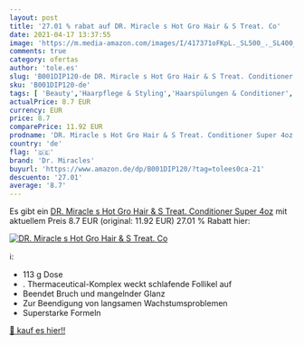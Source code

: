```yaml
---
layout: post
title: '27.01 % rabat auf DR. Miracle s Hot Gro Hair & S Treat. Co'
date: 2021-04-17 13:37:55
image: 'https://m.media-amazon.com/images/I/417371oFKpL._SL500_._SL400_.jpg'
comments: true
category: ofertas
author: 'tole.es'
slug: 'B001DIP120-de DR. Miracle s Hot Gro Hair & S Treat. Conditioner Super 4oz'
sku: 'B001DIP120-de'
tags: [ 'Beauty','Haarpflege & Styling','Haarspülungen & Conditioner','Pflegeprodukte','dr. miracles', ]
actualPrice: 8.7 EUR
currency: EUR
price: 8.7
comparePrice: 11.92 EUR
prodname: 'DR. Miracle s Hot Gro Hair & S Treat. Conditioner Super 4oz'
country: 'de'
flag: '🇩🇪'
brand: 'Dr. Miracles'
buyurl: 'https://www.amazon.de/dp/B001DIP120/?tag=tolees0ca-21'
descuento: '27.01'
average: '8.7'
---
```


Es gibt ein [DR. Miracle s Hot Gro Hair & S Treat. Conditioner Super 4oz](https://www.amazon.de/dp/B001DIP120/?tag=tolees0ca-21) mit aktuellem Preis 8.7 EUR (original: 11.92 EUR) 27.01 % Rabatt hier:

[![DR. Miracle s Hot Gro Hair & S Treat. Co](https://m.media-amazon.com/images/I/417371oFKpL._SL500_._SL400_.jpg)](https://www.amazon.de/dp/B001DIP120/?tag=tolees0ca-21)

ℹ️:

- 113 g Dose
- . Thermaceutical-Komplex weckt schlafende Follikel auf
- Beendet Bruch und mangelnder Glanz
- Zur Beendigung von langsamen Wachstumsproblemen
- Superstarke Formeln

[🛒 kauf es hier!!](https://www.amazon.de/dp/B001DIP120/?tag=tolees0ca-21)
